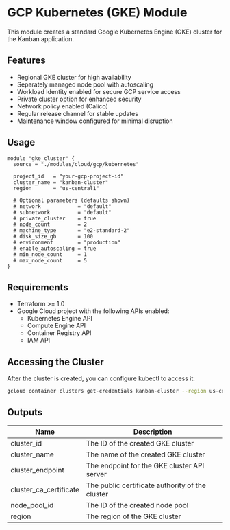 # GCP Kubernetes (GKE) Module

This module creates a standard Google Kubernetes Engine (GKE) cluster for the Kanban application.

## Features

- Regional GKE cluster for high availability
- Separately managed node pool with autoscaling
- Workload Identity enabled for secure GCP service access
- Private cluster option for enhanced security
- Network policy enabled (Calico)
- Regular release channel for stable updates
- Maintenance window configured for minimal disruption

## Usage

```hcl
module "gke_cluster" {
  source = "./modules/cloud/gcp/kubernetes"

  project_id   = "your-gcp-project-id"
  cluster_name = "kanban-cluster"
  region       = "us-central1"
  
  # Optional parameters (defaults shown)
  # network            = "default"
  # subnetwork         = "default"
  # private_cluster    = true
  # node_count         = 2
  # machine_type       = "e2-standard-2"
  # disk_size_gb       = 100
  # environment        = "production"
  # enable_autoscaling = true
  # min_node_count     = 1
  # max_node_count     = 5
}
```

## Requirements

- Terraform >= 1.0
- Google Cloud project with the following APIs enabled:
  - Kubernetes Engine API
  - Compute Engine API
  - Container Registry API
  - IAM API

## Accessing the Cluster

After the cluster is created, you can configure kubectl to access it:

```bash
gcloud container clusters get-credentials kanban-cluster --region us-central1 --project your-gcp-project-id
```

## Outputs

| Name | Description |
|------|-------------|
| cluster_id | The ID of the created GKE cluster |
| cluster_name | The name of the created GKE cluster |
| cluster_endpoint | The endpoint for the GKE cluster API server |
| cluster_ca_certificate | The public certificate authority of the cluster |
| node_pool_id | The ID of the created node pool |
| region | The region of the GKE cluster |